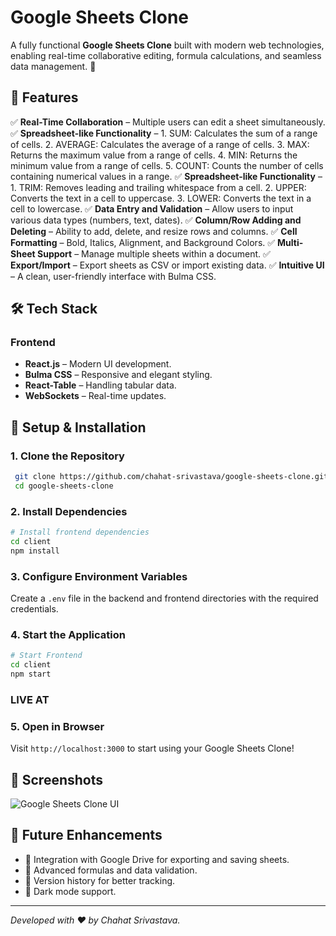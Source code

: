 # Google Sheets Clone

A fully functional **Google Sheets Clone** built with modern web technologies, enabling real-time collaborative editing, formula calculations, and seamless data management. 🚀

## 🌟 Features

✅ **Real-Time Collaboration** – Multiple users can edit a sheet simultaneously.
✅ **Spreadsheet-like Functionality** – 1. SUM: Calculates the sum of a range of cells. 
                                        2. AVERAGE: Calculates the average of a range of cells. 
                                        3. MAX: Returns the maximum value from a range of cells. 
                                        4. MIN: Returns the minimum value from a range of cells. 
                                        5. COUNT: Counts the number of cells containing numerical values in a range. 
✅ **Spreadsheet-like Functionality** – 1. TRIM: Removes leading and trailing whitespace from a cell. 
                                         2. UPPER: Converts the text in a cell to uppercase. 
                                         3. LOWER: Converts the text in a cell to lowercase.
✅ **Data Entry and Validation** – Allow users to input various data types (numbers, text, dates).
✅ **Column/Row Adding and Deleting** – Ability to add, delete, and resize rows and columns.
✅ **Cell Formatting** – Bold, Italics, Alignment, and Background Colors.
✅ **Multi-Sheet Support** – Manage multiple sheets within a document.
✅ **Export/Import** – Export sheets as CSV or import existing data.
✅ **Intuitive UI** – A clean, user-friendly interface with Bulma CSS.

## 🛠️ Tech Stack

### **Frontend**
- **React.js** – Modern UI development.
- **Bulma CSS** – Responsive and elegant styling.
- **React-Table** – Handling tabular data.
- **WebSockets** – Real-time updates.

## 🚀 Setup & Installation

### **1. Clone the Repository**
```sh
 git clone https://github.com/chahat-srivastava/google-sheets-clone.git
 cd google-sheets-clone
```

### **2. Install Dependencies**
```sh
# Install frontend dependencies
cd client
npm install
```

### **3. Configure Environment Variables**
Create a `.env` file in the backend and frontend directories with the required credentials.

### **4. Start the Application**
```sh
# Start Frontend
cd client
npm start
```
### LIVE AT 
### **5. Open in Browser**
Visit `http://localhost:3000` to start using your Google Sheets Clone!

## 📸 Screenshots
![Google Sheets Clone UI](https://your-image-url.com/screenshot1.png)

## 📌 Future Enhancements
- 🔹 Integration with Google Drive for exporting and saving sheets.
- 🔹 Advanced formulas and data validation.
- 🔹 Version history for better tracking.
- 🔹 Dark mode support.

---
_Developed with ❤️ by Chahat Srivastava._

